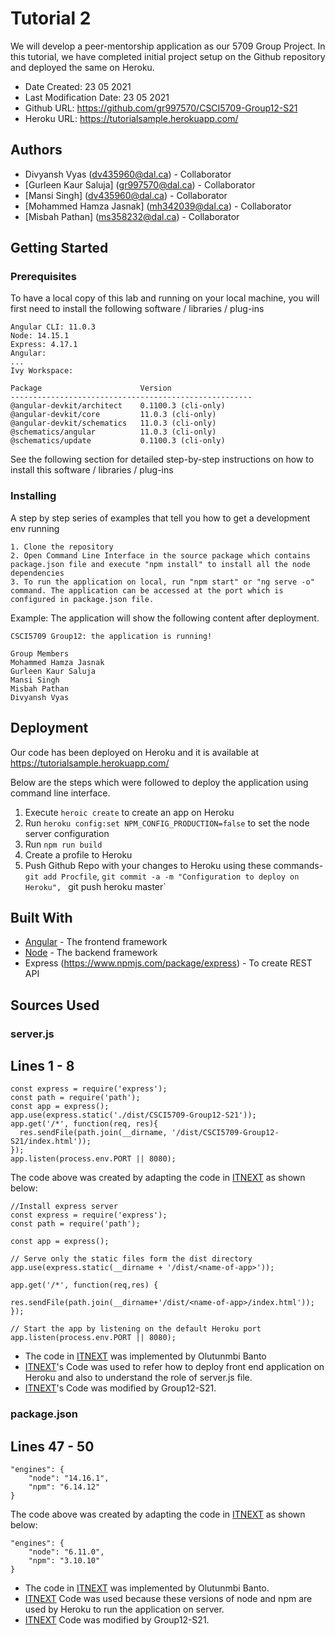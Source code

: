 # Tutorial 2
We will develop a peer-mentorship application as our 5709 Group Project. In this tutorial, we have completed initial project setup on the Github repository and deployed the same on Heroku.

* Date Created: 23 05 2021
* Last Modification Date: 23 05 2021
* Github URL: https://github.com/gr997570/CSCI5709-Group12-S21
* Heroku URL: https://tutorialsample.herokuapp.com/


## Authors

* Divyansh Vyas (dv435960@dal.ca) - Collaborator 
* [Gurleen Kaur Saluja] (gr997570@dal.ca) - Collaborator
* [Mansi Singh] (dv435960@dal.ca) - Collaborator
* [Mohammed Hamza Jasnak] (mh342039@dal.ca) - Collaborator  
* [Misbah Pathan] (ms358232@dal.ca) - Collaborator


## Getting Started

### Prerequisites

To have a local copy of this lab and running on your local machine, you will first need to install the following software / libraries / plug-ins

````
Angular CLI: 11.0.3
Node: 14.15.1
Express: 4.17.1
Angular: 
...
Ivy Workspace:

Package                      Version
------------------------------------------------------
@angular-devkit/architect    0.1100.3 (cli-only)
@angular-devkit/core         11.0.3 (cli-only)
@angular-devkit/schematics   11.0.3 (cli-only)
@schematics/angular          11.0.3 (cli-only)
@schematics/update           0.1100.3 (cli-only)
````

See the following section for detailed step-by-step instructions on how to install this software / libraries / plug-ins

### Installing

A step by step series of examples that tell you how to get a development env running

```
1. Clone the repository
2. Open Command Line Interface in the source package which contains package.json file and execute "npm install" to install all the node dependencies
3. To run the application on local, run "npm start" or "ng serve -o" command. The application can be accessed at the port which is configured in package.json file.
``` 
Example: The application will show the following content after deployment.

```
CSCI5709 Group12: the application is running!

Group Members
Mohammed Hamza Jasnak
Gurleen Kaur Saluja
Mansi Singh
Misbah Pathan
Divyansh Vyas
```

## Deployment

Our code has been deployed on Heroku and it is available at https://tutorialsample.herokuapp.com/

Below are the steps which were followed to deploy the application using command line interface.

1. Execute `heroic create` to create an app on Heroku
2. Run `heroku config:set NPM_CONFIG_PRODUCTION=false` to set the node server configuration
3. Run `npm run build`
4. Create a profile to Heroku
5. Push Github Repo with your changes to Heroku using these commands- `git add Procfile`, `git commit -a -m "Configuration to deploy on Heroku", ` git push heroku master`

## Built With

* [Angular](https://angular.io/guide/setup-local) - The frontend framework
* [Node](https://nodejs.org/en/) - The backend framework 
* Express (https://www.npmjs.com/package/express) - To create REST API

## Sources Used



### server.js

Lines 1 - 8
---------------

```
const express = require('express');
const path = require('path');
const app = express();
app.use(express.static('./dist/CSCI5709-Group12-S21'));
app.get('/*', function(req, res){
  res.sendFile(path.join(__dirname, '/dist/CSCI5709-Group12-S21/index.html'));
});
app.listen(process.env.PORT || 8080);
```	

The code above was created by adapting the code in [ITNEXT](https://itnext.io/how-to-deploy-angular-application-to-heroku-1d56e09c5147) as shown below: 

```
//Install express server
const express = require('express');
const path = require('path');

const app = express();

// Serve only the static files form the dist directory
app.use(express.static(__dirname + '/dist/<name-of-app>'));

app.get('/*', function(req,res) {
    
res.sendFile(path.join(__dirname+'/dist/<name-of-app>/index.html'));
});

// Start the app by listening on the default Heroku port
app.listen(process.env.PORT || 8080);
```

- The code in [ITNEXT](https://itnext.io/how-to-deploy-angular-application-to-heroku-1d56e09c5147) was implemented by Olutunmbi Banto
- [ITNEXT](https://itnext.io/how-to-deploy-angular-application-to-heroku-1d56e09c5147)'s Code was used to refer how to deploy front end application on Heroku and also to understand the role of server.js file.
- [ITNEXT](https://itnext.io/how-to-deploy-angular-application-to-heroku-1d56e09c5147)'s Code was modified by Group12-S21.


### package.json

Lines 47 - 50
---------------

```
"engines": {
    "node": "14.16.1",
    "npm": "6.14.12"
}
```

The code above was created by adapting the code in [ITNEXT](https://itnext.io/how-to-deploy-angular-application-to-heroku-1d56e09c5147) as shown below: 

```
"engines": {
    "node": "6.11.0",
    "npm": "3.10.10"
}
```

- The code in [ITNEXT](https://itnext.io/how-to-deploy-angular-application-to-heroku-1d56e09c5147) was implemented by Olutunmbi Banto.
- [ITNEXT](https://itnext.io/how-to-deploy-angular-application-to-heroku-1d56e09c5147) Code was used because these versions of node and npm are used by Heroku to run the application on server.
- [ITNEXT](https://itnext.io/how-to-deploy-angular-application-to-heroku-1d56e09c5147) Code was modified by Group12-S21.
